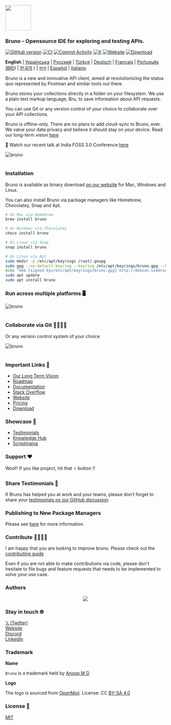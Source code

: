 <br />
<img src="assets/images/logo-transparent.png" width="80"/>

### Bruno - Opensource IDE for exploring and testing APIs.

[![GitHub version](https://badge.fury.io/gh/usebruno%2Fbruno.svg)](https://badge.fury.io/gh/usebruno%bruno)
[![CI](https://github.com/usebruno/bruno/actions/workflows/unit-tests.yml/badge.svg?branch=main)](https://github.com/usebruno/bruno/workflows/unit-tests.yml)
[![Commit Activity](https://img.shields.io/github/commit-activity/m/usebruno/bruno)](https://github.com/usebruno/bruno/pulse)
[![X](https://img.shields.io/twitter/follow/use_bruno?style=social&logo=x)](https://twitter.com/use_bruno)
[![Website](https://img.shields.io/badge/Website-Visit-blue)](https://www.usebruno.com)
[![Download](https://img.shields.io/badge/Download-Latest-brightgreen)](https://www.usebruno.com/downloads)

**English** | [Українська](docs/readme/readme_ua.md) | [Русский](docs/readme/readme_ru.md) | [Türkçe](docs/readme/readme_tr.md) | [Deutsch](docs/readme/readme_de.md) | [Français](docs/readme/readme_fr.md) | [Português (BR)](docs/readme/readme_pt_br.md)) | [한국어](docs/readme/readme_kr.md) ) | [বাংলা](docs/readme/readme_bn.md) | [Español](docs/readme/readme_es.md) | [Italiano](docs/readme/readme_it.md)

Bruno is a new and innovative API client, aimed at revolutionizing the status quo represented by Postman and similar tools out there.

Bruno stores your collections directly in a folder on your filesystem. We use a plain text markup language, Bru, to save information about API requests.

You can use Git or any version control of your choice to collaborate over your API collections.

Bruno is offline-only. There are no plans to add cloud-sync to Bruno, ever. We value your data privacy and believe it should stay on your device. Read our long-term vision [here](https://github.com/usebruno/bruno/discussions/269)

📢 Watch our recent talk at India FOSS 3.0 Conference [here](https://www.youtube.com/watch?v=7bSMFpbcPiY)

![bruno](assets/images/landing-2.png) <br /><br />

### Installation

Bruno is available as binary download [on our website](https://www.usebruno.com/downloads) for Mac, Windows and Linux.

You can also install Bruno via package managers like Homebrew, Chocolatey, Snap and Apt.

```sh
# On Mac via Homebrew
brew install bruno

# On Windows via Chocolatey
choco install bruno

# On Linux via Snap
snap install bruno

# On Linux via Apt
sudo mkdir -p /etc/apt/keyrings /root/.gnupg
sudo gpg --no-default-keyring --keyring /etc/apt/keyrings/bruno.gpg --keyserver keyserver.ubuntu.com --recv-keys 9FA6017ECABE0266
echo "deb [signed-by=/etc/apt/keyrings/bruno.gpg] http://debian.usebruno.com/ bruno stable" | sudo tee /etc/apt/sources.list.d/bruno.list
sudo apt update
sudo apt install bruno
```

### Run across multiple platforms 🖥️

![bruno](assets/images/run-anywhere.png) <br /><br />

### Collaborate via Git 👩‍💻🧑‍💻

Or any version control system of your choice

![bruno](assets/images/version-control.png) <br /><br />

### Important Links 📌

- [Our Long Term Vision](https://github.com/usebruno/bruno/discussions/269)
- [Roadmap](https://github.com/usebruno/bruno/discussions/384)
- [Documentation](https://docs.usebruno.com)
- [Stack Overflow](https://stackoverflow.com/questions/tagged/bruno)
- [Website](https://www.usebruno.com)
- [Pricing](https://www.usebruno.com/pricing)
- [Download](https://www.usebruno.com/downloads)

### Showcase 🎥

- [Testimonials](https://github.com/usebruno/bruno/discussions/343)
- [Knowledge Hub](https://github.com/usebruno/bruno/discussions/386)
- [Scriptmania](https://github.com/usebruno/bruno/discussions/385)

### Support ❤️

Woof! If you like project, hit that ⭐ button !!

### Share Testimonials 📣

If Bruno has helped you at work and your teams, please don't forget to share your [testimonials on our GitHub discussion](https://github.com/usebruno/bruno/discussions/343)

### Publishing to New Package Managers

Please see [here](publishing.md) for more information.

### Contribute 👩‍💻🧑‍💻

I am happy that you are looking to improve bruno. Please check out the [contributing guide](contributing.md)

Even if you are not able to make contributions via code, please don't hesitate to file bugs and feature requests that needs to be implemented to solve your use case.

### Authors

<div align="center">
    <a href="https://github.com/usebruno/bruno/graphs/contributors">
        <img src="https://contrib.rocks/image?repo=usebruno/bruno" />
    </a>
</div>

### Stay in touch 🌐

[𝕏 (Twitter)](https://twitter.com/use_bruno) <br />
[Website](https://www.usebruno.com) <br />
[Discord](https://discord.com/invite/KgcZUncpjq) <br />
[LinkedIn](https://www.linkedin.com/company/usebruno)

### Trademark

**Name**

`Bruno` is a trademark held by [Anoop M D](https://www.helloanoop.com/)

**Logo**

The logo is sourced from [OpenMoji](https://openmoji.org/library/emoji-1F436/). License: CC [BY-SA 4.0](https://creativecommons.org/licenses/by-sa/4.0/)

### License 📄

[MIT](license.md)
